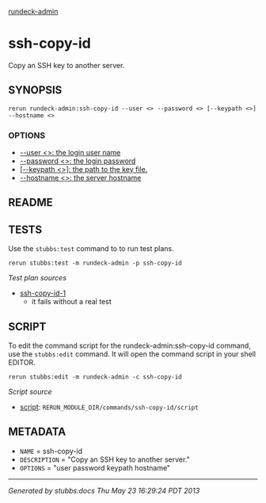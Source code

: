 [rundeck-admin](../../index.html)
# ssh-copy-id 

Copy an SSH key to another server.

## SYNOPSIS

    rerun rundeck-admin:ssh-copy-id --user <> --password <> [--keypath <>] --hostname <>

### OPTIONS

* [    --user <>: the login user name](../../options/user/index.html)
* [    --password <>: the login password](../../options/password/index.html)
* [   [--keypath <>]: the path to the key file.](../../options/keypath/index.html)
* [    --hostname <>: the server hostname](../../options/hostname/index.html)

## README



## TESTS

Use the `stubbs:test` command to to run test plans.

    rerun stubbs:test -m rundeck-admin -p ssh-copy-id

*Test plan sources*

* [ssh-copy-id-1](../../tests/ssh-copy-id-1.html)
  * it fails without a real test

## SCRIPT

To edit the command script for the rundeck-admin:ssh-copy-id command, 
use the `stubbs:edit`
command. It will open the command script in your shell EDITOR.

    rerun stubbs:edit -m rundeck-admin -c ssh-copy-id

*Script source*

* [script](script.html): `RERUN_MODULE_DIR/commands/ssh-copy-id/script`

## METADATA

* `NAME` = ssh-copy-id
* `DESCRIPTION` = "Copy an SSH key to another server."
* `OPTIONS` = "user password keypath hostname"

----

*Generated by stubbs:docs Thu May 23 16:29:24 PDT 2013*

